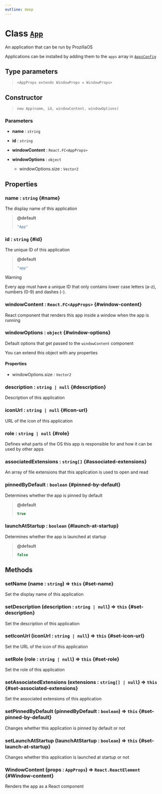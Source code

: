 ```yaml
---
outline: deep
---
```


# Class [`App`](https://github.com/prozilla-os/ProzillaOS/blob/main/packages/core/src/features/system/configs/app.tsx)

An application that can be run by ProzillaOS

Applications can be installed by adding them to the `apps` array in [`AppsConfig`](apps-config#apps-app)

## Type parameters

> `<AppProps extends WindowProps = WindowProps>` 

## Constructor

> `new App(name, id, windowContent, windowOptions)`

### Parameters

- **name** : `string`

- **id** : `string`

- **windowContent** : `React.FC<AppProps>`

- **windowOptions** : `object`

	- windowOptions.size : `Vector2`

## Properties

### name : `string` {#name}

The display name of this application

> **@default**
> ```ts
> "App"
> ```

### id : `string` {#id}

The unique ID of this application

> **@default**
> ```ts
> "app"
> ```

> [!WARNING]
> Every app must have a unique ID that only contains lower case letters (a-z), numbers (0-9) and dashes (-).

### windowContent : `React.FC<AppProps>` {#window-content}

React component that renders this app inside a window when the app is running

### windowOptions : `object` {#window-options}

Default options that get passed to the `windowContent` component

You can extend this object with any properties

#### Properties

- windowOptions.size : `Vector2`

### description : `string | null` {#description}

Description of this application

### iconUrl : `string | null` {#icon-url}

URL of the icon of this application

### role : `string | null` {#role}

Defines what parts of the OS this app is responsible for and how it can be used by other apps

### associatedExtensions : `string[]` {#associated-extensions}

An array of file extensions that this application is used to open and read

### pinnedByDefault : `boolean` {#pinned-by-default}

Determines whether the app is pinned by default

> **@default**
> ```ts
> true
> ```

### launchAtStartup : `boolean` {#launch-at-startup}

Determines whether the app is launched at startup

> **@default**
> ```ts
> false
> ```

## Methods

### setName (name : `string`) => `this` {#set-name}

Set the display name of this application

### setDescription (description : `string | null`) => `this` {#set-description}

Set the description of this application

### setIconUrl (iconUrl : `string | null`) => `this` {#set-icon-url}

Set the URL of the icon of this application

### setRole (role : `string | null`) => `this` {#set-role}

Set the role of this application

### setAssociatedExtensions (extensions : `string[] | null`) => `this` {#set-associated-extensions}

Set the associated extensions of this application

### setPinnedByDefault (pinnedByDefault : `boolean`) => `this` {#set-pinned-by-default}

Changes whether this application is pinned by default or not

### setLaunchAtStartup (launchAtStartup : `boolean`) => `this` {#set-launch-at-startup}

Changes whether this application is launched at startup or not

### WindowContent (props : `AppProps`) => `React.ReactElement` {#Window-content}

Renders the app as a React component
